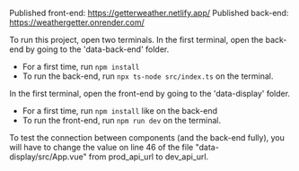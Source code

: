 Published front-end: https://getterweather.netlify.app/
Published back-end: https://weathergetter.onrender.com/

To run this project, open two terminals. In the first terminal, open the back-end by going to the 'data-back-end' folder.

* For a first time, run ``npm install``
* To run the back-end, run ``npx ts-node src/index.ts`` on the terminal.

In the first terminal, open the front-end by going to the 'data-display' folder.
* For a first time, run ``npm install`` like on the back-end
* To run the front-end, run ``npm run dev`` on the terminal.

To test the connection between components (and the back-end fully), you will have to change the value on line 46 of the file "data-display/src/App.vue" from prod_api_url to dev_api_url.
